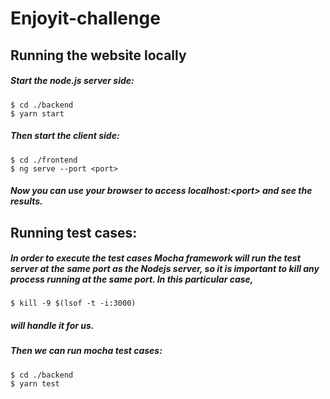 # Enjoyit-challenge


## Running the website locally

##### Start the node.js server side:
```
$ cd ./backend
$ yarn start

```
##### Then start the client side:
```
$ cd ./frontend
$ ng serve --port <port>

```
##### Now you can use your browser to access localhost:&lt;port&gt; and see the results.


## Running test cases:

##### In order to execute the test cases Mocha framework will run the test server at the same port as the Nodejs server, so it is important to kill any process running at the same port. In this particular case, 
```
$ kill -9 $(lsof -t -i:3000)

```
##### will handle it for us.

##### Then we can run mocha test cases:
```
$ cd ./backend
$ yarn test

```
